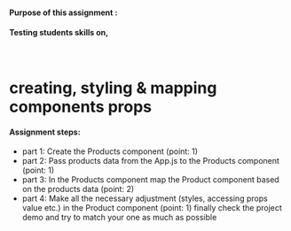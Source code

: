 
<h4>Purpose of this assignment :</h4>
<h4>Testing students skills on,</h4>
<br/>
<h1>creating, styling & mapping components
props</h1>

<h4>Assignment steps:</h4>
<ul>
<li>
part 1: Create the Products component (point: 1)
</li>
<li>
part 2: Pass products data from the App.js to the Products component (point: 1)
</li>
<li>
part 3: In the Products component map the Product component based on the products data (point: 2)
</li>
<li>
part 4: Make all the necessary adjustment (styles, accessing props value etc.) in the Product component (point: 1)
finally check the project demo and try to match your one as much as possible
</li>
